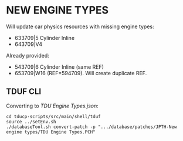 NEW ENGINE TYPES
================

Will update car physics resources with missing engine types:

* 633709|5 Cylinder Inline
* 643709|V4


Already provided:

* 543709|6 Cylinder Inline (same REF)
* 653709|W16  (REF=594709). Will create duplicate REF.

TDUF CLI
--------
Converting to *TDU Engine Types.json*:

    cd tducp-scripts/src/main/shell/tduf
    source ../setEnv.sh
    ./databaseTool.sh convert-patch -p ".../database/patches/JPTH-New engine types/TDU Engine Types.PCH"
    
 